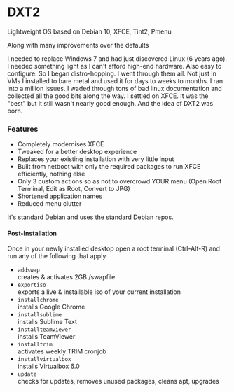 <h1>DXT2</h1>

<p>Lightweight OS based on Debian 10, XFCE, Tint2, Pmenu</p>
<p>Along with many improvements over the defaults</p>

<p>I needed to replace Windows 7 and had just discovered Linux (6 years ago). I needed something light as I can't afford high-end hardware. Also easy to configure. So I began distro-hopping. I went through them all. Not just in VMs I installed to bare metal and used it for days to weeks to months. I ran into a million issues. I waded through tons of bad linux documentation and collected all the good bits along the way. I settled on XFCE. It was the "best" but it still wasn't nearly good enough. And the idea of DXT2 was born.</p>

<h3>Features</h3>
<ul>
  <li>Completely modernises XFCE</li>
  <li>Tweaked for a better desktop experience</li>
  <li>Replaces your existing installation with very little input</li>
  <li>Built from netboot with only the required packages to run XFCE efficiently, nothing else</li>
  <li>Only 3 custom actions so as not to overcrowd YOUR menu (Open Root Terminal, Edit as Root, Convert to JPG)</li>
  <li>Shortened application names</li>
  <li>Reduced menu clutter</li>
</ul>

It's standard Debian and uses the standard Debian repos.

<h4>Post-Installation</h4>
<p>Once in your newly installed desktop open a root terminal (Ctrl-Alt-R) and run any of the following that apply<p>
  <ul>
    <li><code>addswap</code><br/>creates & activates 2GB /swapfile</li>
    <li><code>exportiso</code><br/>exports a live & installable iso of your current installation</li>
    <li><code>installchrome</code><br/>installs Google Chrome</li>
    <li><code>installsublime</code><br/>installs Sublime Text</li>
    <li><code>installteamviewer</code><br/>installs TeamViewer</li>
    <li><code>installtrim</code><br/>activates weekly TRIM cronjob</li>
    <li><code>installvirtualbox</code><br/>installs Virtualbox 6.0</li>
    <li><code>update</code><br/>checks for updates, removes unused packages, cleans apt, upgrades</li>
  </ul>
  
